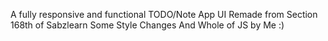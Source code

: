 A fully responsive and functional TODO/Note App 
UI Remade from Section 168th of Sabzlearn
Some Style Changes And Whole of JS by Me :)